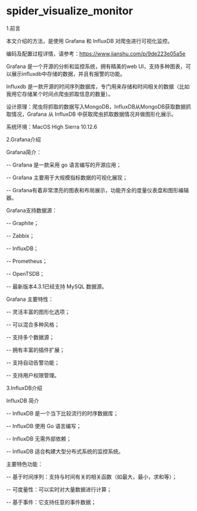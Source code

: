 # spider_visualize_monitor


1.前言

本文介绍的方法，是使用 Grafana 和 InfluxDB 对爬虫进行可视化监控。

编码及配置过程详情，请参考：https://www.jianshu.com/p/9de223e05a5e

Grafana 是一个开源的分析和监控系统，拥有精美的web UI，支持多种图表，可以展示influxdb中存储的数据，并且有报警的功能。

Influxdb 是一款开源的时间序列数据库，专门用来存储和时间相关的数据（比如我用它存储某个时间点爬虫抓取信息的数量）。

设计原理：爬虫将抓取的数据写入MongoDB，InfluxDB从MongoDB获取数据抓取情况，Grafana 从 InfluxDB 中获取爬虫抓取数据情况并做图形化展示。

系统环境：MacOS High Sierra 10.12.6

2.Grafana介绍

Grafana简介：

-- Grafana 是一款采用 go 语言编写的开源应用；

-- Grafana 主要用于大规模指标数据的可视化展现；

-- Grafana有着非常漂亮的图表和布局展示，功能齐全的度量仪表盘和图形编辑器。

Grafana支持数据源：

-- Graphite；

-- Zabbix；

-- InfluxDB；

-- Prometheus；

-- OpenTSDB；

-- 最新版本4.3.1已经支持 MySQL 数据源。

Grafana 主要特性：

-- 灵活丰富的图形化选项；

-- 可以混合多种风格；

-- 支持多个数据源；

-- 拥有丰富的插件扩展；

-- 支持自动告警功能；

-- 支持用户权限管理。


3.InfluxDB介绍

InfluxDB 简介

-- InfluxDB 是一个当下比较流行的时序数据库；

-- InfluxDB 使用 Go 语言编写；

-- InfluxDB 无需外部依赖；

-- InfluxDB 适合构建大型分布式系统的监控系统。

主要特色功能：

-- 基于时间序列：支持与时间有关的相关函数（如最大，最小，求和等）；

-- 可度量性：可以实时对大量数据进行计算；

-- 基于事件：它支持任意的事件数据；

